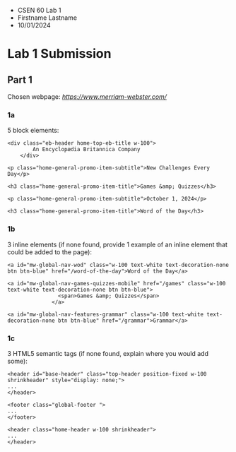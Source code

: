- CSEN 60 Lab 1
- Firstname Lastname
- 10/01/2024

# Lab 1 Submission

## Part 1

Chosen webpage: *https://www.merriam-webster.com/*

### 1a

5 block elements:

```
<div class="eb-header home-top-eb-title w-100">
        An Encyclopædia Britannica Company
    </div>
```

```
<p class="home-general-promo-item-subtitle">New Challenges Every Day</p>
```

```
<h3 class="home-general-promo-item-title">Games &amp; Quizzes</h3>
```

```
<p class="home-general-promo-item-subtitle">October 1, 2024</p>
```

```
<h3 class="home-general-promo-item-title">Word of the Day</h3>
```

### 1b

3 inline elements (if none found, provide 1 example of an inline element that could be added to the page):
```
<a id="mw-global-nav-wod" class="w-100 text-white text-decoration-none btn btn-blue" href="/word-of-the-day">Word of the Day</a>
```

```
<a id="mw-global-nav-games-quizzes-mobile" href="/games" class="w-100 text-white text-decoration-none btn btn-blue">
                <span>Games &amp; Quizzes</span>
              </a>
```

```
<a id="mw-global-nav-features-grammar" class="w-100 text-white text-decoration-none btn btn-blue" href="/grammar">Grammar</a>
```
### 1c

3 HTML5 semantic tags (if none found, explain where you would add some):

```
<header id="base-header" class="top-header position-fixed w-100 shrinkheader" style="display: none;">
...
</header>
```

```
<footer class="global-footer ">
...
</footer>
```

```
<header class="home-header w-100 shrinkheader">
...
</header>
```
